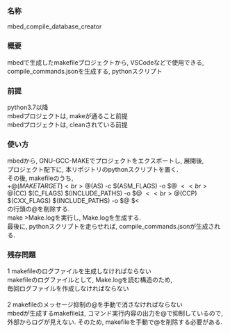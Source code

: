 ### 名称
mbed_compile_database_creator

### 概要
mbedで生成したmakefileプロジェクトから, VSCodeなどで使用できる, <br>
compile_commands.jsonを生成する, pythonスクリプト

### 前提
python3.7以降 <br>
mbedプロジェクトは, makeが通ること前提 <br>
mbedプロジェクトは, cleanされている前提 <br>

### 使い方
mbedから, GNU-GCC-MAKEでプロジェクトをエクスポートし, 展開後, <br>
プロジェクト配下に, 本リポジトリのpythonスクリプトを置く. <br>
その後, makefileのうち, <br>
+@$(MAKETARGET) <br>
@$(AS) -c $(ASM_FLAGS) -o $@ $< <br>
@$(CC) $(C_FLAGS) $(INCLUDE_PATHS) -o $@ $< <br>
@$(CCP) $(CXX_FLAGS) $(INCLUDE_PATHS) -o $@ $< <br>
の行頭の@を削除する. <br>
make >Make.logを実行し, Make.logを生成する. <br>
最後に, pythonスクリプトを走らせれば, compile_commands.jsonが生成される. <br>

### 残存問題
1 makefileのログファイルを生成しなければならない <br>
  makefileのログファイルとして, Make.logを読む構造のため, <br>
  毎回ログファイルを作成しなければならない <br>
<br>
2 makefileのメッセージ抑制の@を手動で消さなければならない <br>
  mbedが生成するmakefileは, コマンド実行内容の出力を@で抑制しているので, <br>
  外部からログが見えない. そのため, makefileを手動で@を削除する必要がある. <br>

